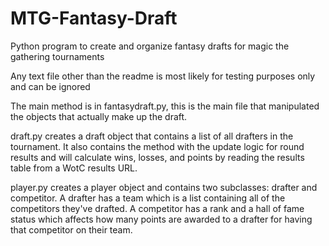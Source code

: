 # MTG-Fantasy-Draft
Python program to create and organize fantasy drafts for magic the gathering tournaments

Any text file other than the readme is most likely for testing purposes only and can be ignored

The main method is in fantasydraft.py, this is the main file that manipulated the objects that actually make up the draft.

draft.py creates a draft object that contains a list of all drafters in the tournament. It also contains the method with the update logic for round results and will calculate wins, losses, and points by reading the results table from a WotC results URL. 

player.py creates a player object and contains two subclasses: drafter and competitor. A drafter has a team which is a list containing all of the competitors they've drafted. A competitor has a rank and a hall of fame status which affects how many points are awarded to a drafter for having that competitor on their team.
